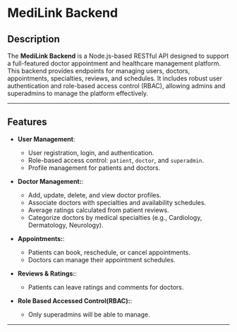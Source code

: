 # MediLink Backend

## Description

The **MediLink Backend** is a Node.js-based RESTful API designed to support a full-featured doctor appointment and healthcare management platform. This backend provides endpoints for managing users, doctors, appointments, specialties, reviews, and schedules. It includes robust user authentication and role-based access control (RBAC), allowing admins and superadmins to manage the platform effectively.

---

## Features

- **User Management**:

  - User registration, login, and authentication.
  - Role-based access control: `patient`, `doctor`, and `superadmin`.
  - Profile management for patients and doctors.

- **Doctor Management:**:

  - Add, update, delete, and view doctor profiles.
  - Associate doctors with specialties and availability schedules.
  - Average ratings calculated from patient reviews.
  - Categorize doctors by medical specialties (e.g., Cardiology, Dermatology, Neurology).

- **Appointments:**:

  - Patients can book, reschedule, or cancel appointments.
  - Doctors can manage their appointment schedules.

- **Reviews & Ratings:**:

  - Patients can leave ratings and comments for doctors.

- **Role Based Accessed Control(RBAC):**:

  - Only superadmins will be able to manage.

---

